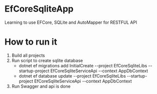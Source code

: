 # EfCoreSqliteApp
Learning to use EFCore, SQLite and AutoMapper for RESTFUL API

# How to run it
1. Build all projects
2. Run script to create sqlite database
   - dotnet ef migrations add InitialCreate --project EfCoreSqliteLibs --startup-project EfCoreSqliteServiceApi --context AppDbContext
   - dotnet ef database update --project EfCoreSqliteLibs --startup-project EfCoreSqliteServiceApi --context AppDbContext
3. Run Swagger and api is done
